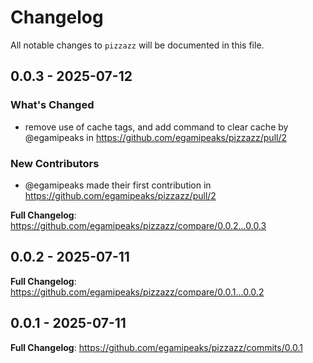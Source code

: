 # Changelog

All notable changes to `pizzazz` will be documented in this file.

## 0.0.3 - 2025-07-12

### What's Changed

* remove use of cache tags, and add command to clear cache by @egamipeaks in https://github.com/egamipeaks/pizzazz/pull/2

### New Contributors

* @egamipeaks made their first contribution in https://github.com/egamipeaks/pizzazz/pull/2

**Full Changelog**: https://github.com/egamipeaks/pizzazz/compare/0.0.2...0.0.3

## 0.0.2 - 2025-07-11

**Full Changelog**: https://github.com/egamipeaks/pizzazz/compare/0.0.1...0.0.2

## 0.0.1 - 2025-07-11

**Full Changelog**: https://github.com/egamipeaks/pizzazz/commits/0.0.1
